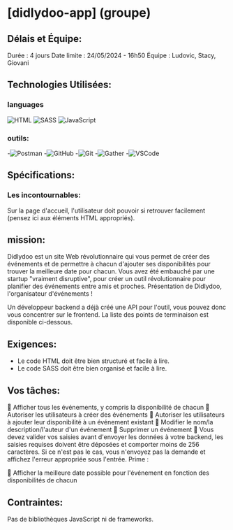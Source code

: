 # [didlydoo-app] (groupe)

## Délais et Équipe: 
Durée : 4 jours
Date limite : 24/05/2024 - 16h50
Équipe : Ludovic, Stacy, Giovani

## Technologies Utilisées:
### languages
![HTML](https://img.shields.io/badge/HTML5-E34F26?style=for-the-badge&logo=html5&logoColor=white)
![SASS](https://img.shields.io/badge/Sass-CC6699?style=for-the-badge&logo=sass&logoColor=white)
![JavaScript](https://img.shields.io/badge/JavaScript-323330?style=for-the-badge&logo=javascript&logoColor=F7DF1E)

### outils:
-![Postman](https://img.shields.io/badge/Postman-orange)
-![GitHub](https://img.shields.io/badge/GitHub-100000?style=for-the-badge&logo=github&logoColor=white)
-![Git](https://img.shields.io/badge/GIT-E44C30?style=for-the-badge&logo=git&logoColor=white)
-![Gather](https://img.shields.io/badge/Gather-gather?style=for-the-badge&logo=Gather&logoColor=blue&labelColor=8F03FD&color=8F03FD&cacheSeconds=3000)
-![VSCode](https://img.shields.io/badge/Visual-Studio-Code?style=for-the-badge&logo=Visual%20Studio%20Code&labelColor=blue&color=blue)

## Spécifications:
### Les incontournables:
Sur la page d'accueil, l'utilisateur doit pouvoir si retrouver facilement (pensez ici aux éléments HTML appropriés).

## mission:
Didlydoo est un site Web révolutionnaire qui vous permet de créer des événements et de permettre à chacun d'ajouter ses disponibilités pour trouver la meilleure date pour chacun.
Vous avez été embauché par une startup "vraiment disruptive", pour créer un outil révolutionnaire pour planifier des événements entre amis et proches. Présentation de Didlydoo, l'organisateur d'événements !

Un développeur backend a déjà créé une API pour l'outil, vous pouvez donc vous concentrer sur le frontend. La liste des points de terminaison est disponible ci-dessous.

## Exigences:
- Le code HTML doit être bien structuré et facile à lire.
- Le code SASS doit être bien organisé et facile à lire.

## Vos tâches:

🌱 Afficher tous les événements, y compris la disponibilité de chacun
🌱 Autoriser les utilisateurs à créer des événements
🌱 Autoriser les utilisateurs à ajouter leur disponibilité à un événement existant
🌱 Modifier le nom/la description/l'auteur d'un événement
🌱 Supprimer un événement
🌱 Vous devez valider vos saisies avant d'envoyer les données à votre backend, les saisies requises doivent être déposées et comporter moins de 256 caractères. Si ce n'est pas le cas, vous n'envoyez pas la demande et affichez l'erreur appropriée sous l'entrée.
Prime :

🌼 Afficher la meilleure date possible pour l'événement en fonction des disponibilités de chacun

## Contraintes:
Pas de bibliothèques JavaScript ni de frameworks.